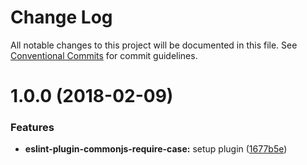 # Change Log

All notable changes to this project will be documented in this file.
See [Conventional Commits](https://conventionalcommits.org) for commit guidelines.

<a name="1.0.0"></a>
# 1.0.0 (2018-02-09)


### Features

* **eslint-plugin-commonjs-require-case:** setup plugin ([1677b5e](https://github.com/charlesbjohnson/eslint-module-plugins/commit/1677b5e))
